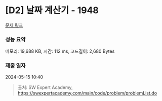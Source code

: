 # [D2] 날짜 계산기 - 1948 

[문제 링크](https://swexpertacademy.com/main/code/problem/problemDetail.do?contestProbId=AV5PnnU6AOsDFAUq) 

### 성능 요약

메모리: 19,688 KB, 시간: 112 ms, 코드길이: 2,680 Bytes

### 제출 일자

2024-05-15 10:40



> 출처: SW Expert Academy, https://swexpertacademy.com/main/code/problem/problemList.do